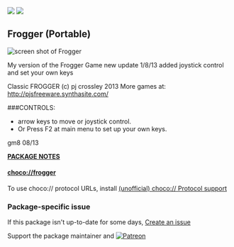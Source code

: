 [![](https://img.shields.io/chocolatey/v/frogger?color=green&label=frogger)](https://chocolatey.org/packages/frogger) [![](https://img.shields.io/chocolatey/dt/frogger)](https://chocolatey.org/packages/frogger)

## Frogger (Portable)

![screen shot of Frogger](http://pjsfreeware.synthasite.com/resources/frogger.png)

My version of the Frogger Game  new update 1/8/13 added joystick control and set your own keys

Classic FROGGER
(c) pj crossley 2013
More games at:
http://pjsfreeware.synthasite.com/

###CONTROLS:
* arrow keys to move or joystick control.
* Or Press  F2 at main menu to set up your own keys.




gm8 08/13

**[PACKAGE NOTES](https://github.com/bcurran3/ChocolateyPackages/blob/master/frogger/readme.md)**

#### [choco://frogger](choco://frogger)
To use choco:// protocol URLs, install [(unofficial) choco:// Protocol support ](https://chocolatey.org/packages/choco-protocol-support)

### Package-specific issue
If this package isn't up-to-date for some days, [Create an issue](https://github.com/tunisiano187/Chocolatey-packages/issues/new/choose)

Support the package maintainer and [![Patreon](https://cdn.jsdelivr.net/gh/tunisiano187/Chocolatey-packages@d15c4e19c709e7148588d4523ffc6dd3cd3c7e5e/icons/patreon.png)](https://www.patreon.com/bePatron?u=39585820)
